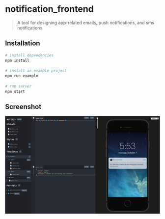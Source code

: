 # notification_frontend

> A tool for designing app-related emails, push notifications, and sms notifications

## Installation

``` bash
# install dependencies
npm install

# install an example project
npm run example

# run server
npm start
```

## Screenshot

![screenshot](/static/screenshot.png?raw=true)